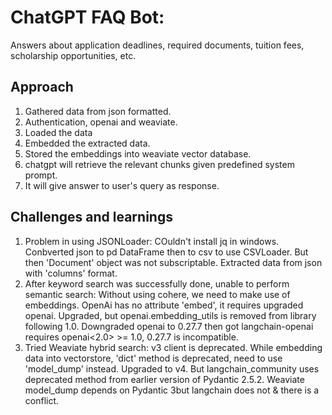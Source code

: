 # ChatGPT FAQ Bot:
Answers about application deadlines, required documents, tuition fees, scholarship opportunities, etc.

## Approach
1. Gathered data from json formatted.
2. Authentication, openai and weaviate.
3. Loaded the data
4. Embedded the extracted data.
5. Stored the embeddings into weaviate vector database.
6. chatgpt will retrieve the relevant chunks given predefined system prompt.
7. It will give answer to user's query as response.

## Challenges and learnings
1. Problem in using JSONLoader: COuldn't install jq in windows. Conbverted json to pd DataFrame then to csv to use CSVLoader. But then 'Document' object was not subscriptable. Extracted data from json with 'columns' format.
2. After keyword search was successfully done, unable to perform semantic search: Without using cohere, we need to make use of embeddings. OpenAi has no attribute 'embed', it requires upgraded openai. Upgraded, but openai.embedding_utils is removed from library following 1.0. Downgraded openai to 0.27.7 then got langchain-openai requires openai<2.0> >= 1.0, 0.27.7 is incompatible.
3. Tried Weaviate hybrid search: v3 client is deprecated. While embedding data into vectorstore, 'dict' method is deprecated, need to use 'model_dump' instead. Upgraded to v4. But langchain_community uses deprecated method from earlier version of Pydantic 2.5.2. Weaviate model_dump depends on Pydantic  3but langchain does not & there is a conflict.
